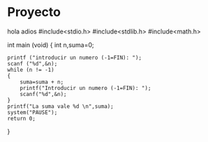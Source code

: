 # Proyecto
hola
adios
#include<stdio.h>
#include<stdlib.h>
#include<math.h>

int main (void)
{
	int n,suma=0;
	
	printf ("introducir un numero (-1=FIN): ");
	scanf ("%d",&n);
	while (n != -1)
	{
		suma=suma + n;
		printf("Introducir un numero (-1=FIN): ");
		scanf("%d",&n);
	}
    printf("La suma vale %d \n",suma);	
	system("PAUSE");
	return 0;
}
